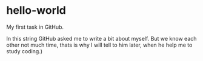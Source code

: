 # hello-world

My first task in GitHub.

In this string GitHub asked me to write a bit about myself. But we know each other not much time, thats is why I will tell to him later, when he help me to study coding.)
